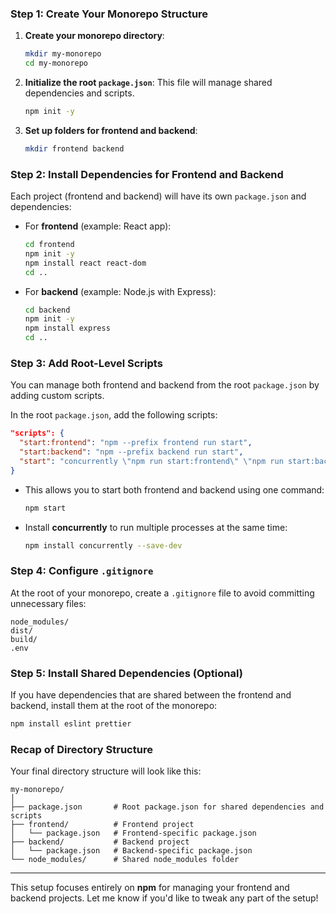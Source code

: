 ### Step 1: Create Your Monorepo Structure

1. **Create your monorepo directory**:

   ```bash
   mkdir my-monorepo
   cd my-monorepo
   ```

2. **Initialize the root `package.json`**:
   This file will manage shared dependencies and scripts.

   ```bash
   npm init -y
   ```

3. **Set up folders for frontend and backend**:

   ```bash
   mkdir frontend backend
   ```

### Step 2: Install Dependencies for Frontend and Backend

Each project (frontend and backend) will have its own `package.json` and dependencies:

- For **frontend** (example: React app):

  ```bash
  cd frontend
  npm init -y
  npm install react react-dom
  cd ..
  ```

- For **backend** (example: Node.js with Express):

  ```bash
  cd backend
  npm init -y
  npm install express
  cd ..
  ```

### Step 3: Add Root-Level Scripts

You can manage both frontend and backend from the root `package.json` by adding custom scripts.

In the root `package.json`, add the following scripts:

```json
"scripts": {
  "start:frontend": "npm --prefix frontend run start",
  "start:backend": "npm --prefix backend run start",
  "start": "concurrently \"npm run start:frontend\" \"npm run start:backend\""
}
```

- This allows you to start both frontend and backend using one command:

  ```bash
  npm start
  ```

- Install **concurrently** to run multiple processes at the same time:

  ```bash
  npm install concurrently --save-dev
  ```

### Step 4: Configure `.gitignore`

At the root of your monorepo, create a `.gitignore` file to avoid committing unnecessary files:

```
node_modules/
dist/
build/
.env
```

### Step 5: Install Shared Dependencies (Optional)

If you have dependencies that are shared between the frontend and backend, install them at the root of the monorepo:

```bash
npm install eslint prettier
```

### Recap of Directory Structure

Your final directory structure will look like this:

```
my-monorepo/
│
├── package.json       # Root package.json for shared dependencies and scripts
├── frontend/          # Frontend project
│   └── package.json   # Frontend-specific package.json
├── backend/           # Backend project
│   └── package.json   # Backend-specific package.json
└── node_modules/      # Shared node_modules folder
```

---

This setup focuses entirely on **npm** for managing your frontend and backend projects. Let me know if you'd like to tweak any part of the setup!
